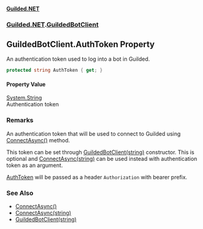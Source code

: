 
#### [Guilded.NET](Guilded_NET 'Guilded.NET')
### [Guilded.NET](Guilded_NET#Guilded_NET 'Guilded.NET').[GuildedBotClient](GuildedBotClient 'Guilded.NET.GuildedBotClient')
## GuildedBotClient.AuthToken Property

An authentication token used to log into a bot in Guilded.
```csharp
protected string AuthToken { get; }
```


#### Property Value
[System.String](https://docs.microsoft.com/en-us/dotnet/api/System.String 'System.String')  
Authentication token

### Remarks
  
An authentication token that will be used to connect to Guilded using [ConnectAsync()](GuildedBotClient_ConnectAsync() 'Guilded.NET.GuildedBotClient.ConnectAsync()') method.  
  
This token can be set through [GuildedBotClient(string)](GuildedBotClient_GuildedBotClient(string) 'Guilded.NET.GuildedBotClient.GuildedBotClient(string)') constructor. This is optional and [ConnectAsync(string)](GuildedBotClient_ConnectAsync(string) 'Guilded.NET.GuildedBotClient.ConnectAsync(string)') can be used instead with authentication token as an argument.  
  
[AuthToken](GuildedBotClient_AuthToken 'Guilded.NET.GuildedBotClient.AuthToken') will be passed as a header `Authorization` with bearer prefix.

### See Also
- [ConnectAsync()](GuildedBotClient_ConnectAsync() 'Guilded.NET.GuildedBotClient.ConnectAsync()')
- [ConnectAsync(string)](GuildedBotClient_ConnectAsync(string) 'Guilded.NET.GuildedBotClient.ConnectAsync(string)')
- [GuildedBotClient(string)](GuildedBotClient_GuildedBotClient(string) 'Guilded.NET.GuildedBotClient.GuildedBotClient(string)')